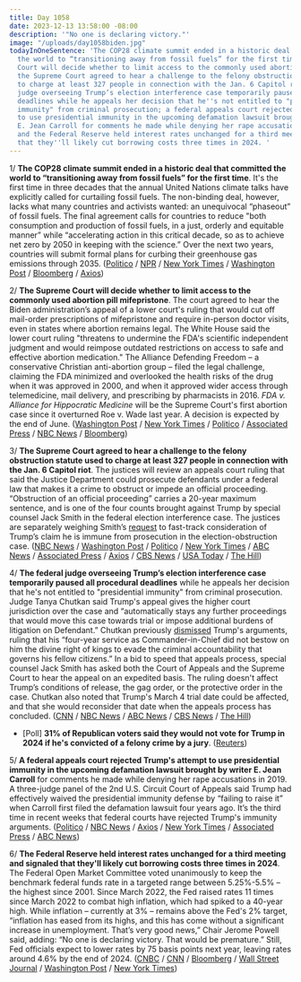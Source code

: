 ```yaml
---
title: Day 1058
date: 2023-12-13 13:58:00 -08:00
description: '"No one is declaring victory."'
image: "/uploads/day1058biden.jpg"
todayInOneSentence: 'The COP28 climate summit ended in a historic deal that committed
  the world to “transitioning away from fossil fuels” for the first time; the Supreme
  Court will decide whether to limit access to the commonly used abortion pill mifepristone;
  the Supreme Court agreed to hear a challenge to the felony obstruction statute used
  to charge at least 327 people in connection with the Jan. 6 Capitol riot; the federal
  judge overseeing Trump’s election interference case temporarily paused all procedural
  deadlines while he appeals her decision that he''s not entitled to "presidential
  immunity" from criminal prosecution; a federal appeals court rejected Trump''s attempt
  to use presidential immunity in the upcoming defamation lawsuit brought by writer
  E. Jean Carroll for comments he made while denying her rape accusations in 2019;
  and the Federal Reserve held interest rates unchanged for a third meeting and signaled
  that they''ll likely cut borrowing costs three times in 2024. '
---
```


1/ **The COP28 climate summit ended in a historic deal that committed the world to “transitioning away from fossil fuels” for the first time**. It's the first time in three decades that the annual United Nations climate talks have explicitly called for curtailing fossil fuels. The non-binding deal, however, lacks what many countries and activists wanted: an unequivocal “phaseout” of fossil fuels. The final agreement calls for countries to reduce "both consumption and production of fossil fuels, in a just, orderly and equitable manner” while “accelerating action in this critical decade, so as to achieve net zero by 2050 in keeping with the science.” Over the next two years, countries will submit formal plans for curbing their greenhouse gas emissions through 2035. ([Politico](https://www.politico.com/news/2023/12/12/newest-cop28-climate-summit-text-00131257) / [NPR](https://www.npr.org/2023/12/13/1218125835/climate-talks-end-on-a-first-ever-call-for-the-world-to-move-away-from-fossil-fu) / [New York Times](https://www.nytimes.com/2023/12/13/climate/cop28-climate-agreement.html) / [Washington Post](https://www.washingtonpost.com/climate-environment/2023/12/13/cop28-fossil-fuels-climate-deal/) / [Bloomberg](https://www.bloomberg.com/news/articles/2023-12-13/cop28-ends-with-deal-on-transition-away-from-fossil-fuels?sref=MIBMEEoj) / [Axios](https://www.axios.com/2023/12/13/cop28-legacy))

2/ **The Supreme Court will decide whether to limit access to the commonly used abortion pill mifepristone**. The court agreed to hear the Biden administration’s appeal of a lower court's ruling that would cut off mail-order prescriptions of mifepristone and require in-person doctor visits, even in states where abortion remains legal. The White House said the lower court ruling "threatens to undermine the FDA's scientific independent judgment and would reimpose outdated restrictions on access to safe and effective abortion medication." The Alliance Defending Freedom – a conservative Christian anti-abortion group – filed the legal challenge, claiming the FDA minimized and overlooked the health risks of the drug when it was approved in 2000, and when it approved wider access through telemedicine, mail delivery, and prescribing by pharmacists in 2016. *FDA v. Alliance for Hippocratic Medicine* will be the Supreme Court's first abortion case since it overturned Roe v. Wade last year. A decision is expected by the end of June. ([Washington Post](https://www.washingtonpost.com/politics/2023/12/13/abortion-drug-supreme-court-mifepristone-fda/) / [New York Times](https://www.nytimes.com/2023/12/13/us/supreme-court-abortion-pill.html) / [Politico](https://www.politico.com/news/2023/12/13/supreme-court-to-decide-whether-abortion-pill-will-remain-widely-available-00131504) / [Associated Press](https://apnews.com/article/supreme-court-abortion-medication-drug-mifepristone-f763b93ef632e1767fd696caec686c21) / [NBC News](https://www.nbcnews.com/politics/supreme-court/supreme-court-agrees-hear-showdown-abortion-pill-access-rcna128185) / [Bloomberg](https://www.bloomberg.com/news/articles/2023-12-13/abortion-pill-case-to-be-heard-by-supreme-court-in-election-year?sref=MIBMEEoj))

3/ **The Supreme Court agreed to hear a challenge to the felony obstruction statute used to charge at least 327 people in connection with the Jan. 6 Capitol riot**. The justices will review an appeals court ruling that said the Justice Department could prosecute defendants under a federal law that makes it a crime to obstruct or impede an official proceeding. “Obstruction of an official proceeding” carries a 20-year maximum sentence, and is one of the four counts brought against Trump by special counsel Jack Smith in the federal election interference case. The justices are separately weighing Smith’s [request](https://whatthefuckjusthappenedtoday.com/2023/12/11/day-1056/) to fast-track consideration of Trump’s claim he is immune from prosecution in the election-obstruction case. ([NBC News](https://www.nbcnews.com/politics/supreme-court/supreme-court-agrees-hear-jan-6-cases-affect-trump-prosecution-rcna128202) / [Washington Post](https://www.washingtonpost.com/politics/2023/12/13/jan-6-obstruction-supreme-court-trump-rioters/) / [Politico](https://www.politico.com/news/2023/12/13/supreme-court-will-review-scope-of-obstruction-law-that-trump-is-charging-with-breaking-00131514) / [New York Times](https://www.nytimes.com/2023/12/13/us/politics/trump-supreme-court-jan-6.html) / [ABC News](https://abcnews.go.com/Politics/supreme-court-hear-major-challenge-felony-statute-capitol/story?id=105623942) / [Associated Press](https://apnews.com/article/supreme-court-capitol-riot-obstruction-charge-trump-5cf0db4a71766f0b40ec199dd0d5a1ab) / [Axios](https://www.axios.com/2023/12/13/supreme-court-trump-jan-6-obstruction-appeal-case) / [CBS News](https://www.cbsnews.com/news/supreme-court-january-6-obstruction-law/) / [USA Today](https://www.usatoday.com/story/news/politics/2023/12/13/supreme-court-appeal-jan-6-trump-lang-fischer-miller/71846316007/) / [The Hill](https://thehill.com/regulation/court-battles/4357873-supreme-court-will-hear-challenge-to-jan-6-obstruction-charge/))

4/ **The federal judge overseeing Trump’s election interference case temporarily paused all procedural deadlines** while he appeals her decision that he's not entitled to "presidential immunity" from criminal prosecution. Judge Tanya Chutkan said Trump's appeal gives the higher court jurisdiction over the case and “automatically stays any further proceedings that would move this case towards trial or impose additional burdens of litigation on Defendant.” Chutkan previously [dismissed](https://whatthefuckjusthappenedtoday.com/2023/12/04/day-1049/#1-trump-does-not-have-%E2%80%9Cabsolute-immu) Trump's arguments, ruling that his “four-year service as Commander-in-Chief did not bestow on him the divine right of kings to evade the criminal accountability that governs his fellow citizens.” In a bid to speed that appeals process, special counsel Jack Smith has asked both the Court of Appeals and the Supreme Court to hear the appeal on an expedited basis. The ruling doesn't affect Trump’s conditions of release, the gag order, or the protective order in the case. Chutkan also noted that Trump's March 4 trial date could be affected, and that she would reconsider that date when the appeals process has concluded. ([CNN](https://www.cnn.com/2023/12/13/politics/trump-chutkan-trial-deadline/index.html) / [NBC News](https://www.nbcnews.com/politics/donald-trump/judge-hits-pause-trump-federal-election-case-presidential-immunity-app-rcna129603) / [ABC News](https://abcnews.go.com/US/judge-puts-hold-trumps-federal-election-interference-case/story?id=105637511) / [CBS News](https://www.cbsnews.com/news/trump-2020-election-case-paused-appeal-immunity/) / [The Hill](https://thehill.com/regulation/court-battles/4358747-judge-pause-trump-jan-6/))

* \[Poll\] **31% of Republican voters said they would not vote for Trump in 2024 if he's convicted of a felony crime by a jury**. ([Reuters](https://www.reuters.com/world/us/biden-vs-trump-would-be-close-rematch-with-rfk-jr-threat-biden-reutersipsos-poll-2023-12-12/))

5/ **A federal appeals court rejected Trump's attempt to use presidential immunity in the upcoming defamation lawsuit brought by writer E. Jean Carroll** for comments he made while denying her rape accusations in 2019. A three-judge panel of the 2nd U.S. Circuit Court of Appeals said Trump had effectively waived the presidential immunity defense by “failing to raise it” when Carroll first filed the defamation lawsuit four years ago. It’s the third time in recent weeks that federal courts have rejected Trump's immunity arguments. ([Politico](https://www.politico.com/news/2023/12/13/trump-carroll-immunity-defense-00131537) / [NBC News](https://www.nbcnews.com/politics/donald-trump/federal-appeals-court-denies-trumps-presidential-immunity-defense-e-je-rcna129521) / [Axios](https://www.axios.com/2023/12/13/trump-immunity-court-rejects-carroll-defemation-lawsuit) / [New York Times](https://www.nytimes.com/2023/12/13/us/politics/trump-immunity-decision-election-case.html) / [Associated Press](https://apnews.com/article/trump-sexual-assault-defamation-trial-presidential-immunity-1794a1b9c32dbb83ec6de6f3342fca47) / [ABC News](https://abcnews.go.com/Politics/donald-trump-loses-appeal-jean-carroll-case-clearing/story?id=105625015))

6/ **The Federal Reserve held interest rates unchanged for a third meeting and signaled that they'll likely cut borrowing costs three times in 2024**. The Federal Open Market Committee voted unanimously to keep the benchmark federal funds rate in a targeted range between 5.25%-5.5% – the highest since 2001. Since March 2022, the Fed raised rates 11 times since March 2022 to combat high inflation, which had spiked to a 40-year high. While inflation – currently at 3% –  remains above the Fed's 2% target, “inflation has eased from its highs, and this has come without a significant increase in unemployment. That’s very good news,” Chair Jerome Powell said, adding: “No one is declaring victory. That would be premature.” Still, Fed officials expect to lower rates by 75 basis points next year, leaving rates around 4.6% by the end of 2024. ([CNBC](https://www.cnbc.com/2023/12/13/fed-interest-rate-decision-december-2023.html) / [CNN](https://www.cnn.com/2023/12/13/economy/interest-rate-meeting-fed-reserve/index.html) / [Bloomberg](https://www.bloomberg.com/news/articles/2023-12-13/fed-holds-rates-steady-again-and-pivots-toward-cuts-in-2024?sref=MIBMEEoj) / [Wall Street Journal](https://www.wsj.com/economy/central-banking/fed-holds-rates-steady-and-sees-cuts-next-year-4d554e9f) / [Washington Post](https://www.washingtonpost.com/business/2023/12/13/fed-interest-rate-decision-inflation-fomc/) / [New York Times](https://www.nytimes.com/live/2023/12/13/business/fed-meeting-interest-rates))
